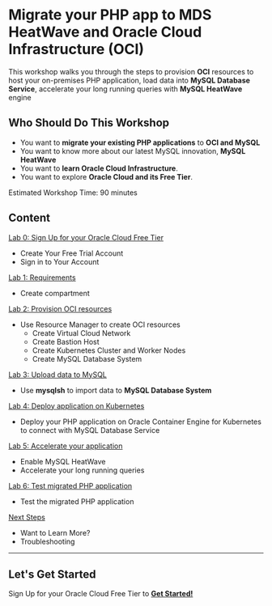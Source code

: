 # Migrate your PHP app to MDS HeatWave and Oracle Cloud Infrastructure (OCI) 

This workshop walks you through the steps to provision **OCI** resources to host your on-premises PHP application, load data into **MySQL Database Service**, accelerate your long running queries with **MySQL HeatWave** engine

## Who Should Do This Workshop

- You want to **migrate your existing PHP applications** to **OCI and MySQL** 
- You want to know more about our latest MySQL innovation, **MySQL HeatWave**
- You want to **learn Oracle Cloud Infrastructure**.
- You want to explore **Oracle Cloud and its Free Tier**.

Estimated Workshop Time: 90 minutes

## Content

[Lab 0: Sign Up for your Oracle Cloud Free Tier](lab0/README.md)

- Create Your Free Trial Account
- Sign in to Your Account

[Lab 1: Requirements](lab1/README.md)

- Create compartment

[Lab 2: Provision OCI resources](lab2/README.md)

- Use Resource Manager to create OCI resources
  - Create Virtual Cloud Network
  - Create Bastion Host
  - Create Kubernetes Cluster and Worker Nodes
  - Create MySQL Database System

[Lab 3: Upload data to MySQL](lab3/README.md)

- Use **mysqlsh** to import data to **MySQL Database System**

[Lab 4: Deploy application on Kubernetes](lab4/README.md)

- Deploy your PHP application on Oracle Container Engine for Kubernetes to connect with MySQL Database Service

[Lab 5: Accelerate your application](lab5/README.md)

- Enable MySQL HeatWave
- Accelerate your long running queries

[Lab 6: Test migrated PHP application](lab6/README.md)

- Test the migrated PHP application

[Next Steps](next/README.md)

- Want to Learn More?
- Troubleshooting

---

## Let's Get Started

Sign Up for your Oracle Cloud Free Tier to [**Get Started!**](./lab0/README.md)

